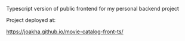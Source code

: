 Typescript version of public frontend for my personal backend project

Project deployed at:

https://joakha.github.io/movie-catalog-front-ts/
